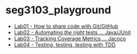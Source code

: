 # seg3103_playground

- [Lab01 - How to share code with Git/GitHub](lab01)
- [Lab02 - Automating *the right* tests ... Java/JUnit](lab02)
- [Lab03 - Tracking Coverage Metrics ... Jacoco](lab03)
- [Lab04 - Testing, testing, testing with TDD](lab04)
